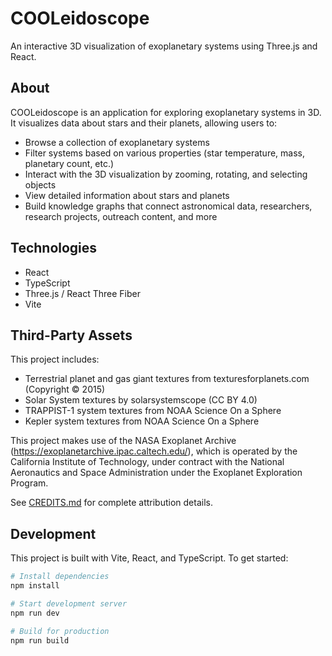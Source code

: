 # COOLeidoscope

An interactive 3D visualization of exoplanetary systems using Three.js and React.

## About

COOLeidoscope is an application for exploring exoplanetary systems in 3D. It visualizes data about stars and their planets, allowing users to:

- Browse a collection of exoplanetary systems
- Filter systems based on various properties (star temperature, mass, planetary count, etc.)
- Interact with the 3D visualization by zooming, rotating, and selecting objects
- View detailed information about stars and planets
- Build knowledge graphs that connect astronomical data, researchers, research projects, outreach content, and more

## Technologies

- React
- TypeScript
- Three.js / React Three Fiber
- Vite

## Third-Party Assets

This project includes:
- Terrestrial planet and gas giant textures from texturesforplanets.com (Copyright © 2015)
- Solar System textures by solarsystemscope (CC BY 4.0)
- TRAPPIST-1 system textures from NOAA Science On a Sphere
- Kepler system textures from NOAA Science On a Sphere

This project makes use of the NASA Exoplanet Archive (https://exoplanetarchive.ipac.caltech.edu/), which is operated by the California Institute of Technology, under contract with the National Aeronautics and Space Administration under the Exoplanet Exploration Program.

See [CREDITS.md](./CREDITS.md) for complete attribution details.

## Development

This project is built with Vite, React, and TypeScript. To get started:

```bash
# Install dependencies
npm install

# Start development server
npm run dev

# Build for production
npm run build
```
